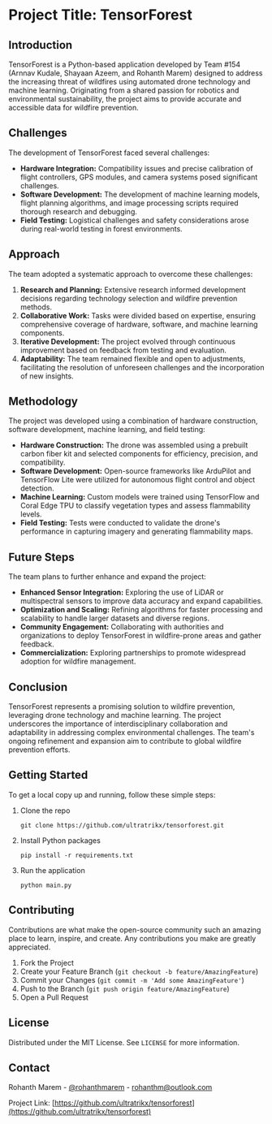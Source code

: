 # Project Title: TensorForest

## Introduction

TensorForest is a Python-based application developed by Team #154 (Arnnav Kudale, Shayaan Azeem, and Rohanth Marem) designed to address the increasing threat of wildfires using automated drone technology and machine learning. Originating from a shared passion for robotics and environmental sustainability, the project aims to provide accurate and accessible data for wildfire prevention.

## Challenges

The development of TensorForest faced several challenges:

- **Hardware Integration:** Compatibility issues and precise calibration of flight controllers, GPS modules, and camera systems posed significant challenges.
- **Software Development:** The development of machine learning models, flight planning algorithms, and image processing scripts required thorough research and debugging.
- **Field Testing:** Logistical challenges and safety considerations arose during real-world testing in forest environments.

## Approach

The team adopted a systematic approach to overcome these challenges:

1. **Research and Planning:** Extensive research informed development decisions regarding technology selection and wildfire prevention methods.
2. **Collaborative Work:** Tasks were divided based on expertise, ensuring comprehensive coverage of hardware, software, and machine learning components.
3. **Iterative Development:** The project evolved through continuous improvement based on feedback from testing and evaluation.
4. **Adaptability:** The team remained flexible and open to adjustments, facilitating the resolution of unforeseen challenges and the incorporation of new insights.

## Methodology

The project was developed using a combination of hardware construction, software development, machine learning, and field testing:

- **Hardware Construction:** The drone was assembled using a prebuilt carbon fiber kit and selected components for efficiency, precision, and compatibility.
- **Software Development:** Open-source frameworks like ArduPilot and TensorFlow Lite were utilized for autonomous flight control and object detection.
- **Machine Learning:** Custom models were trained using TensorFlow and Coral Edge TPU to classify vegetation types and assess flammability levels.
- **Field Testing:** Tests were conducted to validate the drone's performance in capturing imagery and generating flammability maps.

## Future Steps

The team plans to further enhance and expand the project:

- **Enhanced Sensor Integration:** Exploring the use of LiDAR or multispectral sensors to improve data accuracy and expand capabilities.
- **Optimization and Scaling:** Refining algorithms for faster processing and scalability to handle larger datasets and diverse regions.
- **Community Engagement:** Collaborating with authorities and organizations to deploy TensorForest in wildfire-prone areas and gather feedback.
- **Commercialization:** Exploring partnerships to promote widespread adoption for wildfire management.

## Conclusion

TensorForest represents a promising solution to wildfire prevention, leveraging drone technology and machine learning. The project underscores the importance of interdisciplinary collaboration and adaptability in addressing complex environmental challenges. The team's ongoing refinement and expansion aim to contribute to global wildfire prevention efforts.

## Getting Started

To get a local copy up and running, follow these simple steps:

1. Clone the repo
   ```
   git clone https://github.com/ultratrikx/tensorforest.git
   ```
2. Install Python packages
   ```
   pip install -r requirements.txt
   ```
3. Run the application
   ```
   python main.py
   ```

## Contributing

Contributions are what make the open-source community such an amazing place to learn, inspire, and create. Any contributions you make are greatly appreciated.

1. Fork the Project
2. Create your Feature Branch (`git checkout -b feature/AmazingFeature`)
3. Commit your Changes (`git commit -m 'Add some AmazingFeature'`)
4. Push to the Branch (`git push origin feature/AmazingFeature`)
5. Open a Pull Request

## License

Distributed under the MIT License. See `LICENSE` for more information.

## Contact

Rohanth Marem - [@rohanthmarem](https://twitter.com/rohanthmarem) - rohanthm@outlook.com

Project Link: [https://github.com/ultratrikx/tensorforest](https://github.com/ultratrikx/tensorforest)